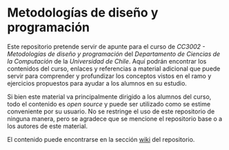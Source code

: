 # Metodologías de diseño y programación

Este repositorio pretende servir de apunte para el curso de _CC3002 - Metodologías de_ 
_diseño y programación_ del *Departamento de Ciencias de la Computación* de la 
*Universidad de Chile*.
Aquí podrán encontrar los contenidos del curso, enlaces y referencias a material 
adicional que puede servir para comprender y profundizar los conceptos vistos en el ramo
y ejercicios propuestos para ayudar a los alumnos en su estudio.

Si bien este material va principalmente dirigido a los alumnos del curso, todo el 
contenido es _open source_ y puede ser utilizado como se estime conveniente por su 
usuario.
No se restringe el uso de este repositorio de ninguna manera, pero se agradece que se 
mencione el repositorio base o a los autores de este material.

El contenido puede encontrarse en la sección 
[wiki](https://github.com/CC3002-Metodologias/apunte-y-ejercicios/wiki)
del repositorio.
